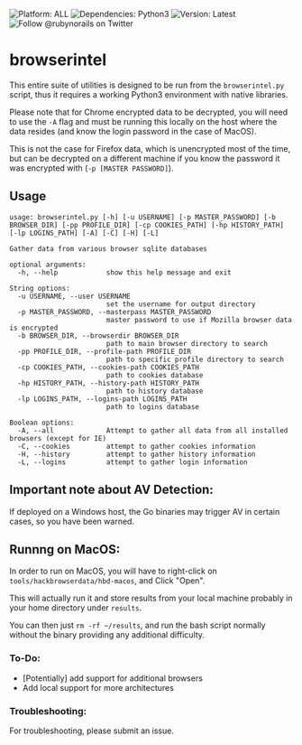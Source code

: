 ![Platform: ALL](https://img.shields.io/badge/platform-ALL-green)
![Dependencies: Python3](https://img.shields.io/badge/dependencies-Python3-blue)
![Version: Latest](https://img.shields.io/badge/version-latest-green)
![Follow @rubynorails on Twitter](https://img.shields.io/twitter/follow/rubynorails?label=follow&style=social)

# browserintel

This entire suite of utilities is designed to be run from the `browserintel.py` script, thus it requires a working Python3 environment with native libraries.

Please note that for Chrome encrypted data to be decrypted, you will need to use the `-A` flag and must be running this locally on the host where the data resides (and know the login password in the case of MacOS).

This is not the case for Firefox data, which is unencrypted most of the time, but can be decrypted on a different machine if you know the password it was encrypted with (`-p [MASTER PASSWORD]`).

## Usage

```
usage: browserintel.py [-h] [-u USERNAME] [-p MASTER_PASSWORD] [-b BROWSER_DIR] [-pp PROFILE_DIR] [-cp COOKIES_PATH] [-hp HISTORY_PATH] [-lp LOGINS_PATH] [-A] [-C] [-H] [-L]

Gather data from various browser sqlite databases

optional arguments:
  -h, --help            show this help message and exit

String options:
  -u USERNAME, --user USERNAME
                        set the username for output directory
  -p MASTER_PASSWORD, --masterpass MASTER_PASSWORD
                        master password to use if Mozilla browser data is encrypted
  -b BROWSER_DIR, --browserdir BROWSER_DIR
                        path to main browser directory to search
  -pp PROFILE_DIR, --profile-path PROFILE_DIR
                        path to specific profile directory to search
  -cp COOKIES_PATH, --cookies-path COOKIES_PATH
                        path to cookies database
  -hp HISTORY_PATH, --history-path HISTORY_PATH
                        path to history database
  -lp LOGINS_PATH, --logins-path LOGINS_PATH
                        path to logins database

Boolean options:
  -A, --all             Attempt to gather all data from all installed browsers (except for IE)
  -C, --cookies         attempt to gather cookies information
  -H, --history         attempt to gather history information
  -L, --logins          attempt to gather login information
```

## Important note about AV Detection:

If deployed on a Windows host, the Go binaries may trigger AV in certain cases, so you have been warned.

## Runnng on MacOS:

In order to run on MacOS, you will have to right-click on `tools/hackbrowserdata/hbd-macos`, and Click "Open".

This will actually run it and store results from your local machine probably in your home directory under `results`.

You can then just `rm -rf ~/results`, and run the bash script normally without the binary providing any additional difficulty.

### To-Do:

- [Potentially] add support for additional browsers
- Add local support for more architectures

### Troubleshooting:

For troubleshooting, please submit an issue.
